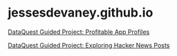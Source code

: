 # jessesdevaney.github.io

[DataQuest Guided Project: Profitable App Profiles](https://jessesdevaney.github.io/guided_project_profitable_app_profiles.html)

[DataQuest Guided Project: Exploring Hacker News Posts](https://jessesdevaney.github.io/guided_project_exploring_hacker_news_posts.html)
